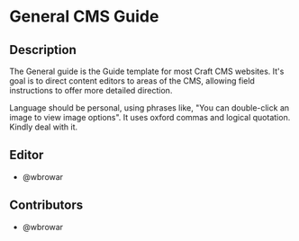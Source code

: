# General CMS Guide

## Description

The General guide is the Guide template for most Craft CMS websites.
It's goal is to direct content editors to areas of the CMS, allowing field instructions to offer more detailed direction.

Language should be personal, using phrases like, "You can double-click an image to view image options".
It uses oxford commas and logical quotation. Kindly deal with it.

## Editor

- @wbrowar

## Contributors

- @wbrowar